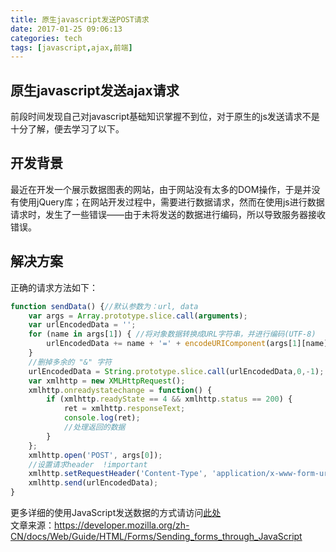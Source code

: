 ```yaml
---
title: 原生javascript发送POST请求
date: 2017-01-25 09:06:13
categories: tech
tags: [javascript,ajax,前端]
---
```

## 原生javascript发送ajax请求
前段时间发现自己对javascript基础知识掌握不到位，对于原生的js发送请求不是十分了解，便去学习了以下。
## 开发背景
最近在开发一个展示数据图表的网站，由于网站没有太多的DOM操作，于是并没有使用jQuery库；在网站开发过程中，需要进行数据请求，然而在使用js进行数据请求时，发生了一些错误——由于未将发送的数据进行编码，所以导致服务器接收错误。
<!-- more -->
## 解决方案
正确的请求方法如下：
``` javascript
function sendData() {//默认参数为：url, data
	var args = Array.prototype.slice.call(arguments);
	var urlEncodedData = '';
	for (name in args[1]) { //将对象数据转换成URL字符串，并进行编码(UTF-8)
		urlEncodedData += name + '=' + encodeURIComponent(args[1][name]) + '&';
	}
	//删掉多余的 "&" 字符
	urlEncodedData = String.prototype.slice.call(urlEncodedData,0,-1);
	var xmlhttp = new XMLHttpRequest();
	xmlhttp.onreadystatechange = function() {
		if (xmlhttp.readyState == 4 && xmlhttp.status == 200) {
			ret = xmlhttp.responseText;
			console.log(ret);
			//处理返回的数据
		}
	};
	xmlhttp.open('POST', args[0]);
	//设置请求header  !important
	xmlhttp.setRequestHeader('Content-Type', 'application/x-www-form-urlencoded');
	xmlhttp.send(urlEncodedData);
}
```
更多详细的使用JavaScript发送数据的方式请访问[此处](https://developer.mozilla.org/zh-CN/docs/Web/Guide/HTML/Forms/Sending_forms_through_JavaScript%22%E6%AD%A4%E5%A4%84%22)  
文章来源：https://developer.mozilla.org/zh-CN/docs/Web/Guide/HTML/Forms/Sending_forms_through_JavaScript
